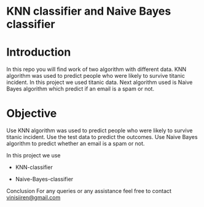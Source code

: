 # KNN classifier and Naive Bayes classifier

# Introduction
In this repo you will find work of two algorithm with different data. KNN algorithm was used to predict people who were likely to survive titanic incident. In this project we used titanic data.
Next algorithm used is Naive Bayes algorithm which predict if an email is a spam or not.

# Objective
Use KNN algorithm was used to predict people who were likely to survive titanic incident. Use the test data to predict the outcomes. Use Naive Bayes algorithm to  predict whether an email is a spam or not.

In this project we use

- KNN-classifier

- Naive-Bayes-classifier


Conclusion
For any queries or any assistance feel free to contact vinisiiren@gmail.com
